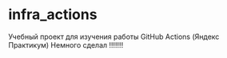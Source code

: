 # infra_actions
Учебный проект для изучения работы GitHub Actions (Яндекс Практикум)
Немного сделал !!!!!!!
